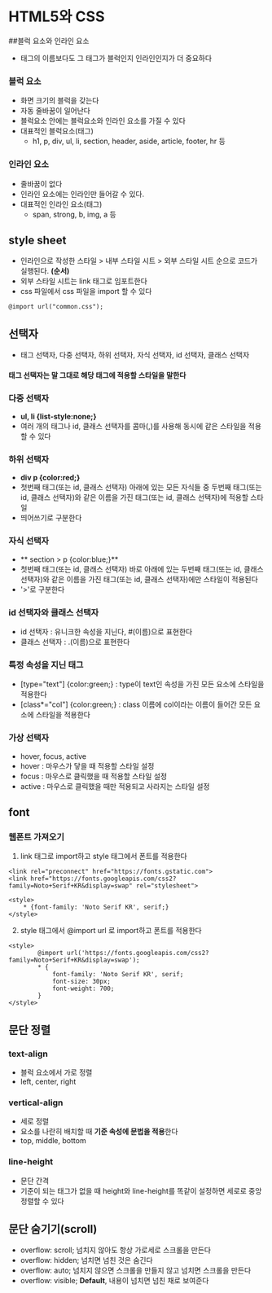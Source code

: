 # HTML5와 CSS

##블럭 요소와 인라인 요소
* 태그의 이름보다도 그 태그가 블럭인지 인라인인지가 더 중요하다

### 블럭 요소
* 화면 크기의 블럭을 갖는다
* 자동 줄바꿈이 일어난다
* 블럭요소 안에는 블럭요소와 인라인 요소를 가질 수 있다
* 대표적인 블럭요소(태그)
	* h1, p, div, ul, li, section, header, aside, article, footer, hr 등

### 인라인 요소
* 줄바꿈이 없다
* 인라인 요소에는 인라인만 들어갈 수 있다.
* 대표적인 인라인 요소(태그)
	* span, strong, b, img, a 등

## style sheet
* 인라인으로 작성한 스타일 > 내부 스타일 시트 > 외부 스타일 시트 순으로 코드가 실행된다. **(순서)**
* 외부 스타일 시트는 link 태그로 임포트한다
* css 파일에서 css 파일을 import 할 수 있다
```(html)
@import url("common.css");
```

## 선택자
* 태그 선택자, 다중 선택자, 하위 선택자, 자식 선택자, id 선택자, 클래스 선택자

#### 태그 선택자는 말 그대로 해당 태그에 적용할 스타일을 말한다

### 다중 선택자 
* **ul, li {list-style:none;}**
* 여러 개의 태그나 id, 클래스 선택자를 콤마(,)를 사용해 동시에 같은 스타일을 적용할 수 있다

### 하위 선택자 
* **div p {color:red;}**
* 첫번째 태그(또는 id, 클래스 선택자) 아래에 있는 모든 자식들 중 두번째 태그(또는 id, 클래스 선택자)와 같은 이름을 가진 태그(또는 id, 클래스 선택자)에 적용할 스타일
* 띄어쓰기로 구분한다

### 자식 선택자 
* ** section > p {color:blue;}**
* 첫번째 태그(또는 id, 클래스 선택자) 바로 아래에 있는 두번째 태그(또는 id, 클래스 선택자)와 같은 이름을 가진 태그(또는 id, 클래스 선택자)에만 스타일이 적용된다
* '>'로 구분한다

### id 선택자와 클래스 선택자
* id 선택자 : 유니크한 속성을 지닌다, #(이름)으로 표현한다
* 클래스 선택자 : .(이름)으로 표현한다

### 특정 속성을 지닌 태그
* [type="text"] {color:green;} : type이 text인 속성을 가진 모든 요소에 스타일을 적용한다
* [class*="col"] {color:green;} : class 이름에 col이라는 이름이 들어간 모든 요소에 스타일을 적용한다

### 가상 선택자
* hover, focus, active
* hover : 마우스가 닿을 때 적용할 스타일 설정
* focus : 마우스로 클릭했을 때 적용할 스타일 설정
* active : 마우스로 클릭했을 때만 적용되고 사라지는 스타일 설정

## font
### 웹폰트 가져오기
1. link 태그로 import하고 style 태그에서 폰트를 적용한다
```
<link rel="preconnect" href="https://fonts.gstatic.com">
<link href="https://fonts.googleapis.com/css2?family=Noto+Serif+KR&display=swap" rel="stylesheet">

<style>
	* {font-family: 'Noto Serif KR', serif;}
</style>
```
2. style 태그에서 @import url 로 import하고 폰트를 적용한다
```
<style>
        @import url('https://fonts.googleapis.com/css2?family=Noto+Serif+KR&display=swap');
        * {
            font-family: 'Noto Serif KR', serif;
            font-size: 30px;
            font-weight: 700;
        }
</style>
```

## 문단 정렬
### text-align
* 블럭 요소에서 가로 정렬
* left, center, right
### vertical-align
* 세로 정렬
* 요소를 나란히 배치할 때 **기준 속성에 문법을 적용**한다
* top, middle, bottom
### line-height
* 문단 간격
* 기준이 되는 태그가 없을 때 height와 line-height를 똑같이 설정하면 세로로 중앙 정렬할 수 있다

## 문단 숨기기(scroll)
* overflow: scroll; 넘치지 않아도 항상 가로세로 스크롤을 만든다
* overflow: hidden; 넘치면 넘친 것은 숨긴다
* overflow: auto; 넘치지 않으면 스크롤을 만들지 않고 넘치면 스크롤을 만든다
* overflow: visible; **Default**, 내용이 넘치면 넘친 채로 보여준다